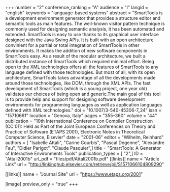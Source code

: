 +++
number = "2"
conference_ranking = "A"
audience = "I"
langid = "english"
keywords = "language-based systems"
abstract = "SmartTools is a development environment generator that provides a structure editor and semantic tools as main features. The well-known visitor pattern technique is commonly used for designing semantic analysis, it has been automated and extended. SmartTools is easy to use thanks to its graphical user interface designed with the Java Swing APIs. It is built with an open architecture convinient for a partial or total integration of SmartTools in other environments. It makes the addition of new software components in SmartTools easy. As a result of the modular architecture, we built a distributed instance of SmartTools which required minimal effort. Being open to the XML technologies offers all the features of SmartTools to any language defined with those technologies. But most of all, with its open architecture, SmartTools takes advantage of all the developments made around those technologies, like DOM, through the XML APIs. The fast development of SmartTools (which is a young project, one year old) validates our choices of being open and generic.The main goal of this tool is to provide help and support for designing software development environments for programming languages as well as application languages defined with XML technologies."
doi = "10.1007/3-540-45306-7_24"
issn = "15710661"
location = "Genova, Italy"
pages = "355–360"
volume = "44"
publication = "10th International Conference on Compiler Construction (CC'01): Held as Part of the Joint European Conferences on Theory and Practice of Software (ETAPS 2001), Electronic Notes in Theoretical Computer Science, Elsevier"
date = "2001-06"
editor = "Wilhelm, Reinhard"
authors = [ "Isabelle Attali", "Carine Courbis", "Pascal Degenne", "Alexandre Fau", "Didier Parigot", "Claude Pasquier",]
title = "SmartTools: A Generator of Interactive Environments Tools"
publication_types = [ "2",]
ID = "Attali2001b"
url_pdf = "files/pdf/Attali2001b.pdf"
[[links]]
name = "Article Link"
url = "http://linkinghub.elsevier.com/retrieve/pii/S1571066104809290"

[[links]]
name = "Journal Site"
url = "https://www.etaps.org/2001"

[image]
preview_only = "true"
+++
